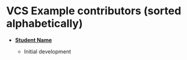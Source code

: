 VCS Example contributors (sorted alphabetically)
============================================

* **[Student Name](https://github.com/student_name_here)**

  * Initial development
